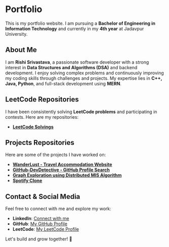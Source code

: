 # Portfolio

This is my portfolio website. I am pursuing a **Bachelor of Engineering in Information Technology** and currently in my **4th year** at Jadavpur University.

## About Me
I am **Rishi Srivastava**, a passionate software developer with a strong interest in **Data Structures and Algorithms (DSA)** and backend development. I enjoy solving complex problems and continuously improving my coding skills through challenges and projects. My expertise lies in **C++, Java, Python**, and full-stack development using **MERN**.

## LeetCode Repositories
I have been consistently solving **LeetCode problems** and participating in contests. Here are my repositories:
- **[LeetCode Solvings](https://github.com/rishisrivastava07/Leetcode-Solving)**

## Projects Repositories
Here are some of the projects I have worked on:
- **[WanderLust - Travel Accommodation Website](https://github.com/rishisrivastava07/WanderLust-Full-Stack-Project)**
- **[GitHub-DevDetective - GitHub Profile Search](https://github.com/rishisrivastava07/Projects/tree/main/JS-Projects/github-dev-detective)**
- **[Graph Exploration using Distributed MIS Algorithm](https://github.com/rishisrivastava07/Graph-Exploration-Problem)**
- **[Spotify Clone](https://github.com/rishisrivastava07/Projects/tree/main/CSS-Projects/spotify-clone)**

## Contact & Social Media
Feel free to connect with me and explore my work:
- **LinkedIn**: [Connect with me](https://www.linkedin.com/in/rishisrivastava07/)
- **GitHub**: [My GitHub Profile](https://github.com/rishisrivastava07/)
- **LeetCode**: [My LeetCode Profile](https://leetcode.com/u/rishisrivastava78/)

Let's build and grow together! 🚀
